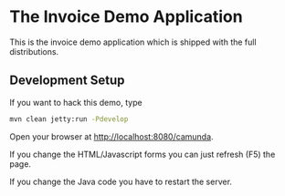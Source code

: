 # The Invoice Demo Application

This is the invoice demo application which is shipped with the full distributions.

## Development Setup

If you want to hack this demo, type

```bash
mvn clean jetty:run -Pdevelop
```

Open your browser at [http://localhost:8080/camunda](http://localhost:8080/camunda).


If you change the HTML/Javascript forms you can just refresh (F5) the page.

If you change the Java code you have to restart the server.